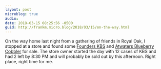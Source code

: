 ```yaml
---
layout: post
microblog: true
audio: 
date: 2018-03-15 08:25:56 -0500
guid: http://frankm.micro.blog/2018/03/15/on-the-way.html
---
```

On the way home last night from a gathering of friends in Royal Oak, I stopped at a store and found some [Founders KBS](https://foundersbrewing.com/our-beer/kbs/) and [Atwaters Blueberry Cobbler](http://www.atwaterbeer.com/beer-type/berry-cobbler-ale/#) for sale. The store owner started the day with 12 cases of KBS and had 2 left by 8:30 PM and will probably be sold out by this afternoon. Right place, right time for me.
